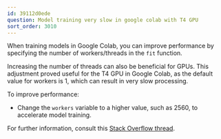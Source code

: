 ```yaml
---
id: 39112d0ede
question: Model training very slow in google colab with T4 GPU
sort_order: 3010
---
```


When training models in Google Colab, you can improve performance by specifying the number of workers/threads in the `fit` function.

Increasing the number of threads can also be beneficial for GPUs. This adjustment proved useful for the T4 GPU in Google Colab, as the default value for workers is 1, which can result in very slow processing.

To improve performance:

- Change the `workers` variable to a higher value, such as 2560, to accelerate model training.

For further information, consult this [Stack Overflow thread](https://stackoverflow.com/questions/68208398/how-to-find-the-number-of-cores-in-google-colabs-gpu).